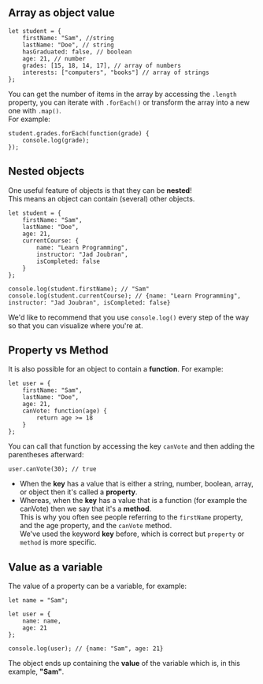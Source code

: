 ## Array as object value
```
let student = {
    firstName: "Sam", //string
    lastName: "Doe", // string
    hasGraduated: false, // boolean
    age: 21, // number
    grades: [15, 18, 14, 17], // array of numbers
    interests: ["computers", "books"] // array of strings
};
```
You can get the number of items in the array by accessing the ```.length``` property, you can iterate with ```.forEach()``` or transform the array into a new one with ```.map()```.    
For example: 
```
student.grades.forEach(function(grade) {
    console.log(grade);
});
```

## Nested objects
One useful feature of objects is that they can be **nested**!   
This means an object can contain (several) other objects.   
```
let student = {
    firstName: "Sam",
    lastName: "Doe",
    age: 21,
    currentCourse: {
        name: "Learn Programming",
        instructor: "Jad Joubran",
        isCompleted: false
    }
};

console.log(student.firstName); // "Sam"
console.log(student.currentCourse); // {name: "Learn Programming", instructor: "Jad Joubran", isCompleted: false}
```
We'd like to recommend that you use ```console.log()``` every step of the way so that you can visualize where you're at.


## Property vs Method
It is also possible for an object to contain a **function**. For example:
```
let user = {
    firstName: "Sam",
    lastName: "Doe",
    age: 21,
    canVote: function(age) {
        return age >= 18
    }
};
```
You can call that function by accessing the key ```canVote``` and then adding the parentheses afterward:
```
user.canVote(30); // true
```

- When the **key** has a value that is either a string, number, boolean, array, or object then it's called a **property**.      
- Whereas, when the **key** has a value that is a function (for example the canVote) then we say that it's a **method**.      
This is why you often see people referring to the ```firstName``` property, and the age property, and the ```canVote``` method.     
We've used the keyword **key** before, which is correct but ```property``` or ```method``` is more specific.

## Value as a variable
The value of a property can be a variable, for example:
```
let name = "Sam";

let user = {
    name: name,
    age: 21
};

console.log(user); // {name: "Sam", age: 21}
```
The object ends up containing the **value** of the variable which is, in this example, **"Sam"**.


